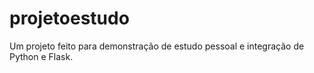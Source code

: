 # projetoestudo
Um projeto feito para demonstração de estudo pessoal e integração de Python e Flask.
